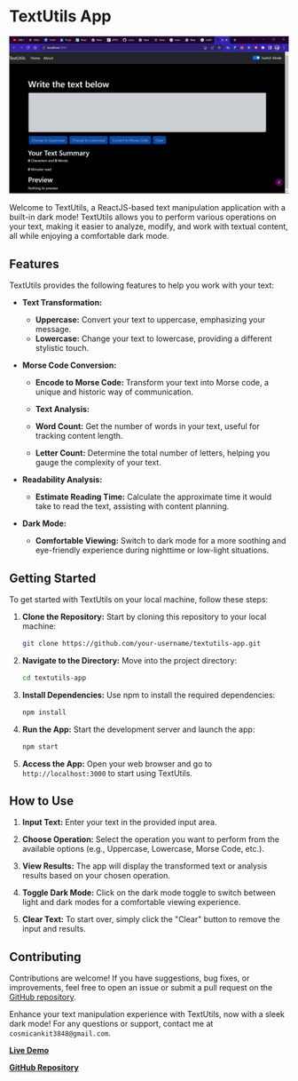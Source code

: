 # TextUtils App

![App Logo](https://github.com/cosmic-ankit/TextUtils/blob/main/Screenshot%20(576).png)


Welcome to TextUtils, a ReactJS-based text manipulation application with a built-in dark mode! TextUtils allows you to perform various operations on your text, making it easier to analyze, modify, and work with textual content, all while enjoying a comfortable dark mode.

## Features

TextUtils provides the following features to help you work with your text:

- **Text Transformation:**
  - **Uppercase:** Convert your text to uppercase, emphasizing your message.
  - **Lowercase:** Change your text to lowercase, providing a different stylistic touch.

- **Morse Code Conversion:**
  - **Encode to Morse Code:** Transform your text into Morse code, a unique and historic way of communication.

  - **Text Analysis:**
  - **Word Count:** Get the number of words in your text, useful for tracking content length.
  - **Letter Count:** Determine the total number of letters, helping you gauge the complexity of your text.

- **Readability Analysis:**
  - **Estimate Reading Time:** Calculate the approximate time it would take to read the text, assisting with content planning.

- **Dark Mode:**
  - **Comfortable Viewing:** Switch to dark mode for a more soothing and eye-friendly experience during nighttime or low-light situations.

## Getting Started

To get started with TextUtils on your local machine, follow these steps:

1. **Clone the Repository:** Start by cloning this repository to your local machine:

    ```bash
    git clone https://github.com/your-username/textutils-app.git
    ```

2. **Navigate to the Directory:** Move into the project directory:

    ```bash
    cd textutils-app
    ```

3. **Install Dependencies:** Use npm to install the required dependencies:

    ```bash
    npm install
    ```

4. **Run the App:** Start the development server and launch the app:

    ```bash
    npm start
    ```

5. **Access the App:** Open your web browser and go to `http://localhost:3000` to start using TextUtils.

## How to Use

1. **Input Text:** Enter your text in the provided input area.

2. **Choose Operation:** Select the operation you want to perform from the available options (e.g., Uppercase, Lowercase, Morse Code, etc.).

3. **View Results:** The app will display the transformed text or analysis results based on your chosen operation.

4. **Toggle Dark Mode:** Click on the dark mode toggle to switch between light and dark modes for a comfortable viewing experience.

5. **Clear Text:** To start over, simply click the "Clear" button to remove the input and results.

## Contributing

Contributions are welcome! If you have suggestions, bug fixes, or improvements, feel free to open an issue or submit a pull request on the [GitHub repository](https://github.com/your-username/textutils-app).

Enhance your text manipulation experience with TextUtils, now with a sleek dark mode! For any questions or support, contact me at `cosmicankit3848@gmail.com`.

**[Live Demo](https://ankit-textutils.netlify.app/)**

**[GitHub Repository](https://github.com/your-username/textutils-app)**
